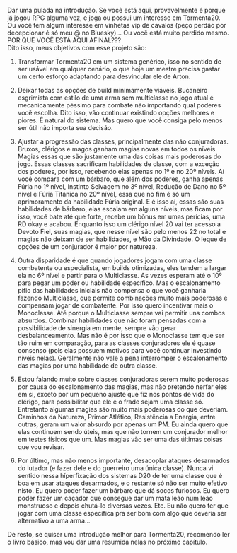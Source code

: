 Dar uma pulada na introdução. Se você está aqui, provavelmente é porque já jogou RPG alguma vez, e joga ou possui um interesse em Tormenta20. Ou você tem algum interesse em vinhetas vip de cavalos (peço perdão por decepcionar é só meu @ no Bluesky)... Ou você está muito perdido mesmo. POR QUE VOCÊ ESTÁ AQUI AFINAL???<br>Dito isso, meus objetivos com esse projeto são:
1. Transformar Tormenta20 em um sistema genérico, isso no sentido de ser usável em qualquer cenário, o que hoje um mestre precisa gastar um certo esforço adaptando para desvincular ele de Arton.<br>

2. Deixar todas as opções de build minimamente viáveis. Bucaneiro esgrimista com estilo de uma arma sem multiclasse no jogo atual é mecanicamente péssimo para combate não importando qual poderes você escolha. Dito isso, vão continuar existindo opções melhores e piores. É natural do sistema. Mas quero que você consiga pelo menos ser útil não importa sua decisão.<br>

3. Ajustar a progressão das classes, principalmente das não conjuradoras. Bruxos, clérigos e magos ganham magias novas em todos os níveis. Magias essas que são justamente uma das coisas mais poderosas do jogo. Essas classes sacrificam habilidades de classe, com a exceção dos poderes, por isso, recebendo elas apenas no 1º e no 20º níveis. Aí você compara com um bárbaro, que além dos poderes, ganha apenas Fúria no 1º nível, Instinto Selvagem no 3º nível, Redução de Dano no 5º nível e Fúria Titânica no 20º nível, essa que no fim é só um aprimoramento da habilidade Fúria original. E é isso aí, essas são suas habilidades de bárbaro, elas escalam em alguns níveis, mas ficam por isso, você bate até que forte, recebe um bônus em umas perícias, uma RD okay e acabou. Enquanto isso um clérigo nível 20 vai ter acesso a Devoto Fiel, suas magias, que nesse nível são pelo menos 22 no total e magias não deixam de ser habilidades, e Mão da Divindade. O leque de opções de um conjurador é maior por natureza.<br>

4. Outra disparidade é que quando jogadores jogam com uma classe combatente ou especialista, em builds otimizadas, eles tendem a largar ela no 6º nível e partir para o Multiclasse. As vezes esperam até o 10º para pegar um poder ou habilidade específico. Mas o escalonamento pífio das habilidades iniciais não compensa o que você ganharia fazendo Multiclasse, que permite combinações muito mais poderosas e compensam jogar de combatente. Por isso quero incentivar mais o Monoclasse. Até porque o Multiclasse sempre vai permitir uns combos absurdos. Combinar habilidades que não foram pensadas com a possibilidade de sinergia em mente, sempre vão gerar desbalanceamento. Mas não é por isso que o Monoclasse tem que ser tão ruim em comparação, para as classes conjuradores ele é quase consenso (pois elas possuem motivos para você continuar investindo níveis nelas). Geralmente não vale a pena interromper o escalonamento das magias por uma habilidade de outra classe.<br>

5. Estou falando muito sobre classes conjuradoras serem muito poderosas por causa do escalonamento das magias, mas não pretendo nerfar eles em si, exceto por um pequeno ajuste que fiz nos pontos de vida do clérigo, para possibilitar que ele e o frade sejam uma classe só. Entretanto algumas magias são muito mais poderosas do que deveriam. Caminhos da Natureza, Primor Atlético, Resistência a Energia, entre outras, geram um valor absurdo por apenas um PM. Eu ainda quero que elas continuem sendo úteis, mas que não tornem um conjurador melhor em testes físicos que um. Mas magias vão ser uma das últimas coisas que vou revisar.<br>

6. Por último, mas não menos importante, desacoplar ataques desarmados do lutador (e fazer dele e do guerreiro uma única classe). Nunca vi sentido nessa híperfixação dos sistemas D20 de ter uma classe que é boa em usar ataques desarmados, e o restante só não ser muito efetivo nisto. Eu quero poder fazer um bárbaro que dá socos furiosos. Eu quero poder fazer um caçador que consegue dar um mata leão num leão monstruoso e depois chutá-lo diversas vezes. Etc. Eu não quero ter que jogar com uma classe específica pra ser bom com algo que deveria ser alternativo a uma arma...

De resto, se quiser uma introdução melhor para Tormenta20, recomendo ler o livro básico, mas vou dar uma resumida nelas no próximo capítulo.